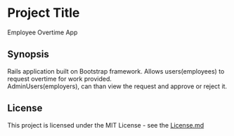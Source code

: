 # Project Title
Employee Overtime App

## Synopsis
Rails application built on Bootstrap framework.  Allows users(employees) to request overtime for work provided.  
AdminUsers(employers), can than view the request and approve or reject it.  





## License 
This project is licensed under the MIT License - see the [License.md](https://github.com/Grego22/Employee_Time_Clock/blob/master/Docs/License.md) 